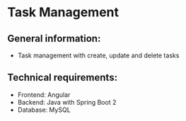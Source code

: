 # Task Management 

## General information: 
-	Task management with create, update and delete tasks
## Technical requirements:
-	Frontend: Angular
-	Backend: Java with Spring Boot 2
-	Database: MySQL
